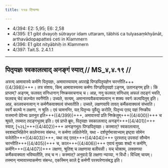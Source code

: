 ```yaml
---
title: ११७ टिप्पन्यः

---
```

- 4/394: E2: 5,95; E6: 2,58
- 4/395: E1 gibt dvayoḥ sūtrayor idam uttaram, tābhiś ca tulyasaṃkhyānāt, arthavādopapatteś ceti in Klammern
- 4/396: E1 gibt nityābhiḥ in Klammern
- 4/397: Tait.S. 2.4.1.1

____________________________________________


## पितृयज्ञः स्वकालत्वाद् अनङ्गं स्यात् // MS_४,४.१९ //

अस्त्य् आमावास्ये कर्मणि पितृयज्ञः, अमावास्यायाम् अपराह्णे पिण्डपितृयज्ञेन चरन्तीति+++({4/398})+++। तत्र संशयः, किम् आमावास्यस्य कर्मणः पिण्डपितृयज्ञो ऽङ्गम्, उतानङ्गम् इति। किं प्राप्तम्? अङ्गम्, फलवत् संनिधानान् निष्क्रयवचनाच् च।
आह, ननु फलवत् संनिधाव् अफलं तदङ्गं भवति, फलवच् चेदं कल्प्येत स्वर्गेणेति। उच्यते, सत्यम्, अमानास्ययैकवाक्यत्वान् न शक्यः स्वर्गः कल्पयितुम् इति। आह, कालवचनत्वान् न कर्मणैकवाक्यत्वं संभवतीति। उच्यते, लक्षणयापि तावत् कर्मैकवाक्यत्वं संभवति। स्वर्गे कल्प्ये न लक्षणा, न श्रुतिः। एवं चामनन्ति, यत् पितृभ्यः पुर्वेद्युः करोति, पितृभ्य एतद् यज्ञं निष्क्रीय यजमानो देवेभ्यः प्रतनुत इति+++({4/399})+++, अमावास्यां प्रति निष्क्रेतुम्+++({4/400})+++ च श्रूयते, तस्मात् तदङ्गभूतम् इति।
एवं प्राप्ते ब्रूमः, पितृयज्ञः स्वकालत्वाद् अनङ्गं+++({4/401})+++ स्यात्, [५२६]+++({4/402})+++ अनङ्गभूतः पिण्डपितृयज्ञः। कस्मात्? स्वकालत्वात्, स्वशब्दाभिहितेन कालेनास्य संबन्धः, न कर्मणा लक्षितेनेति, यथा - दर्शपूर्णमासाभ्याम् इष्ट्वा सोमेन यजेतेति+++({4/403})+++, यथा तद् एतत्+++({4/404})+++ पुरस्ताद् उपसदां सौम्येन चरन्तीति+++({4/405})+++ च, काल+++({4/406})+++ एवायं मुख्यः शब्दो न कर्मणि, कर्मणि+++({4/407})+++ लक्षणा, श्रुतिश् च लक्षणाया बलीयसी। यच् चोक्तम्, लक्सणया कर्मैकवाक्यता भविष्यतीति, तच् च न। कस्मात्? अनुवादे हि लक्षणा न्याय्या, न विधौ। विधिश् चायम्। तस्मान् नामावास्याकर्मणा संबन्धः, एकस्मिन् काले द्वे कर्मणी परस्परेणासंबद्ध इति।
